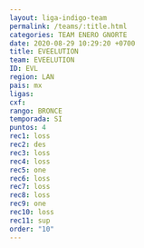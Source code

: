 ```yaml
---
layout: liga-indigo-team
permalink: /teams/:title.html
categories: TEAM ENERO GNORTE
date: 2020-08-29 10:29:20 +0700
title: EVEELUTION
team: EVEELUTION
ID: EVL
region: LAN
pais: mx
ligas: 
cxf: 
rango: BRONCE
temporada: SI
puntos: 4
rec1: loss
rec2: des
rec3: loss
rec4: loss
rec5: one
rec6: loss
rec7: loss
rec8: loss
rec9: one
rec10: loss
rec11: sup
order: "10"
---
```


